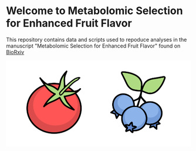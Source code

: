 # Welcome to Metabolomic Selection for Enhanced Fruit Flavor

This repository contains data and scripts used to repoduce analyses in the manuscript "Metabolomic Selection for Enhanced Fruit Flavor" found on [BioRxiv](https://www.biorxiv.org/content/10.1101/2020.09.17.302802v1.full)

![icons of blueberries and a tomato](./fruit_icons.svg)
